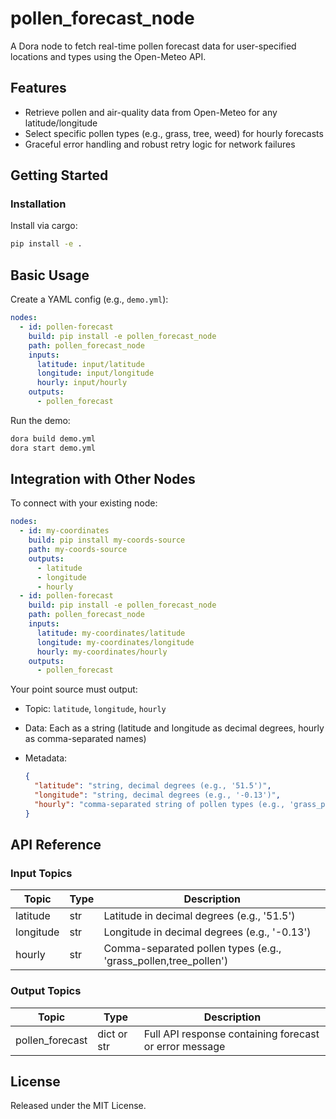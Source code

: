 # pollen_forecast_node

A Dora node to fetch real-time pollen forecast data for user-specified locations and types using the Open-Meteo API.

## Features
- Retrieve pollen and air-quality data from Open-Meteo for any latitude/longitude
- Select specific pollen types (e.g., grass, tree, weed) for hourly forecasts
- Graceful error handling and robust retry logic for network failures

## Getting Started

### Installation
Install via cargo:
```bash
pip install -e .
```

## Basic Usage

Create a YAML config (e.g., `demo.yml`):

```yaml
nodes:
  - id: pollen-forecast
    build: pip install -e pollen_forecast_node
    path: pollen_forecast_node
    inputs:
      latitude: input/latitude
      longitude: input/longitude
      hourly: input/hourly
    outputs:
      - pollen_forecast
```

Run the demo:

```bash
dora build demo.yml
dora start demo.yml
```


## Integration with Other Nodes

To connect with your existing node:

```yaml
nodes:
  - id: my-coordinates
    build: pip install my-coords-source
    path: my-coords-source
    outputs:
      - latitude
      - longitude
      - hourly
  - id: pollen-forecast
    build: pip install -e pollen_forecast_node
    path: pollen_forecast_node
    inputs:
      latitude: my-coordinates/latitude
      longitude: my-coordinates/longitude
      hourly: my-coordinates/hourly
    outputs:
      - pollen_forecast
```

Your point source must output:

* Topic: `latitude`, `longitude`, `hourly`
* Data: Each as a string (latitude and longitude as decimal degrees, hourly as comma-separated names)
* Metadata:

  ```json
  {
    "latitude": "string, decimal degrees (e.g., '51.5')",
    "longitude": "string, decimal degrees (e.g., '-0.13')",
    "hourly": "comma-separated string of pollen types (e.g., 'grass_pollen,tree_pollen,weed_pollen')"
  }
  ```

## API Reference

### Input Topics

| Topic      | Type   | Description                                                    |
| ---------- | ------ | -------------------------------------------------------------- |
| latitude   | str    | Latitude in decimal degrees (e.g., '51.5')                     |
| longitude  | str    | Longitude in decimal degrees (e.g., '-0.13')                   |
| hourly     | str    | Comma-separated pollen types (e.g., 'grass_pollen,tree_pollen')|

### Output Topics

| Topic           | Type             | Description                                              |
| --------------- | ---------------- | -------------------------------------------------------- |
| pollen_forecast | dict or str      | Full API response containing forecast or error message   |


## License

Released under the MIT License.
